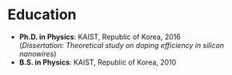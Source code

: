 # Education

- **Ph.D. in Physics**: KAIST, Republic of Korea, 2016   
    (*Dissertation: Theoretical study on doping efficiency in silicon nanowires*)
- **B.S. in Physics**: KAIST, Republic of Korea, 2010 

    
